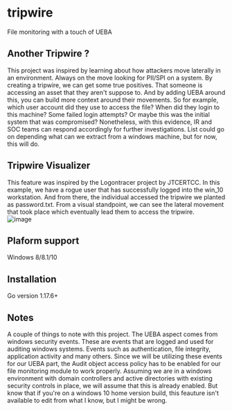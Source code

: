 # tripwire

File monitoring with a touch of UEBA 

## Another Tripwire ?

This project was inspired by learning about how attackers move laterally in an environment. Always on the move looking for PII/SPI on a system. By creating a tripwire, we can get some true positives. That someone is accessing an asset that they aren't suppose to. And by adding UEBA around this, you can build more context around their movements. So for example, which user account did they use to access the file? When did they login to this machine? Some failed login attempts? Or maybe this was the initial system that was compromised? Nonetheless, with this evidence, IR and SOC teams can respond accordingly for further investigations. List could go on depending what can we extract from a windows machine, but for now, this will do. 

## Tripwire Visualizer

This feature was inspired by the Logontracer project by JTCERTCC. In this example, we have a rogue user that has successfully logged into the win_10 workstation. And from there, the individual accessed the tripwire we planted as password.txt. From a visual standpoint, we can see the lateral movement that took place which eventually lead them to access the tripwire.   
![image](https://user-images.githubusercontent.com/11414669/149281928-e4baab07-e1de-40dc-b1df-9c0636a8ee6d.png)

## Plaform support

Windows 8/8.1/10

## Installation

Go version 1.17.6+

## Notes

A couple of things to note with this project. The UEBA aspect comes from windows security events. These are events that are logged and used for auditing windows systems. Events such as authentication, file integrity, application activity and many others. Since we will be utilizing these events for our UEBA part, the Audit object access policy has to be enabled for our file monitoring module to work properly. Assuming we are in a windows environment with domain controllers and active directories with existing security controls in place, we will assume that this is already enabled. But know that if you're on a windows 10 home version build, this feauture isn't available to edit from what I know, but I might be wrong.      
